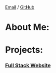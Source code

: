 [Email](mickejoe04@gmail.com) / [GitHub](https://github.com/JoeMicke)

# About Me:

# Projects:
### [Full Stack Website](https://github.com/JoeMicke/FullStack-Project-Front-End)
